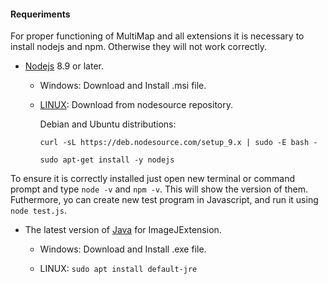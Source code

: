 #### Requeriments

For proper functioning of MultiMap and all extensions it is necessary to install nodejs and npm. Otherwise they will not work correctly.

- [Nodejs](https://nodejs.org/en/download/) 8.9 or later.

	- Windows: Download and Install .msi file.

  - [LINUX](https://nodejs.org/en/download/package-manager/): Download from nodesource repository.

	Debian and Ubuntu distributions:

		curl -sL https://deb.nodesource.com/setup_9.x | sudo -E bash -

		sudo apt-get install -y nodejs

To ensure it is correctly  installed just open new terminal or command prompt and type ```node -v``` and ```npm -v```. This will show the version of them. Futhermore, yo can create new test program in Javascript, and run it using  ```node test.js```.

- The latest version of [Java](http://www.oracle.com/technetwork/java/javase/downloads/jre8-downloads-2133155.html) for ImageJExtension.

 	- Windows: Download and Install .exe file.

 	- LINUX: ```sudo apt install default-jre```
